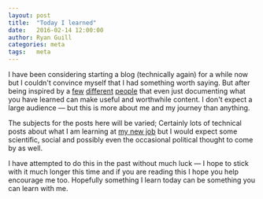 ```yaml
---
layout: post
title:  "Today I learned"
date:   2016-02-14 12:00:00
author: Ryan Guill
categories: meta
tags:	meta
---
```


I have been considering starting a blog (technically again) for a while now but I couldn't convince myself that I had something worth saying.  But after being inspired by a [few](https://github.com/jbranchaud/til) [different](https://til.hashrocket.com/) [people](https://davidwalsh.name/) that even just documenting what you have learned can make useful and worthwhile content.  I don't expect a large audience &mdash; but this is more about me and my journey than anything.  

The subjects for the posts here will be varied; Certainly lots of technical posts about what I am learning at [my new job](http://www.motorsportreg.com/) but I would expect some scientific, social and possibly even the occasional political thought to come by as well.

I have attempted to do this in the past without much luck &mdash;  I hope to stick with it much longer this time and if you are reading this I hope you help encourage me too.  Hopefully something I learn today can be something you can learn with me.

